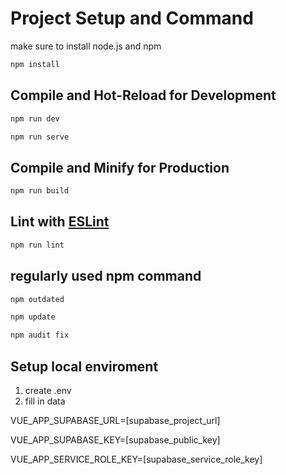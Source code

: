 # Project Setup and Command

make sure to install node.js and npm

```sh
npm install
```

## Compile and Hot-Reload for Development

```sh
npm run dev
```

```sh
npm run serve
```

## Compile and Minify for Production

```sh
npm run build
```

## Lint with [ESLint](https://eslint.org/)

```sh
npm run lint
```

## regularly used npm command

```sh
npm outdated
```

```sh
npm update
```

```sh
npm audit fix
```
## Setup local enviroment
1. create .env
2. fill in data

VUE_APP_SUPABASE_URL=[supabase_project_url]

VUE_APP_SUPABASE_KEY=[supabase_public_key]

VUE_APP_SERVICE_ROLE_KEY=[supabase_service_role_key]


